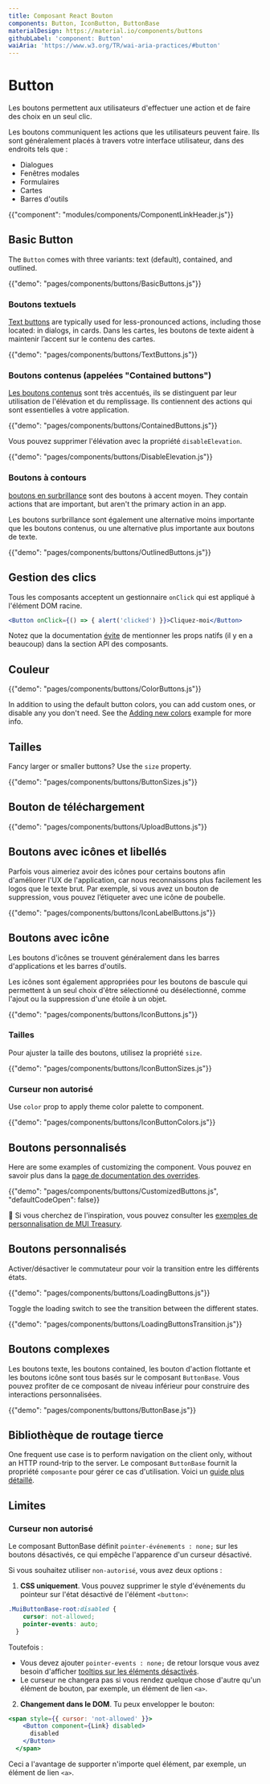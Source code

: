 ```yaml
---
title: Composant React Bouton
components: Button, IconButton, ButtonBase
materialDesign: https://material.io/components/buttons
githubLabel: 'component: Button'
waiAria: 'https://www.w3.org/TR/wai-aria-practices/#button'
---
```


# Button

<p class="description">Les boutons permettent aux utilisateurs d'effectuer une action et de faire des choix en un seul clic.</p>

Les boutons communiquent les actions que les utilisateurs peuvent faire. Ils sont généralement placés à travers votre interface utilisateur, dans des endroits tels que :

- Dialogues
- Fenêtres modales
- Formulaires
- Cartes
- Barres d'outils

{{"component": "modules/components/ComponentLinkHeader.js"}}

## Basic Button

The `Button` comes with three variants: text (default), contained, and outlined.

{{"demo": "pages/components/buttons/BasicButtons.js"}}

### Boutons textuels

[Text buttons](https://material.io/components/buttons#text-button) are typically used for less-pronounced actions, including those located: in dialogs, in cards. Dans les cartes, les boutons de texte aident à maintenir l’accent sur le contenu des cartes.

{{"demo": "pages/components/buttons/TextButtons.js"}}

### Boutons contenus (appelées "Contained buttons")

[Les boutons contenus](https://material.io/design/components/buttons.html#contained-button) sont très accentués, ils se distinguent par leur utilisation de l'élévation et du remplissage. Ils contiennent des actions qui sont essentielles à votre application.

{{"demo": "pages/components/buttons/ContainedButtons.js"}}

Vous pouvez supprimer l'élévation avec la propriété `disableElevation`.

{{"demo": "pages/components/buttons/DisableElevation.js"}}

### Boutons à contours

[boutons en surbrillance](https://material.io/design/components/buttons.html#outlined-button) sont des boutons à accent moyen. They contain actions that are important, but aren't the primary action in an app.

Les boutons surbrillance sont également une alternative moins importante que les boutons contenus, ou une alternative plus importante aux boutons de texte.

{{"demo": "pages/components/buttons/OutlinedButtons.js"}}

## Gestion des clics

Tous les composants acceptent un gestionnaire `onClick` qui est appliqué à l'élément DOM racine.

```jsx
<Button onClick={() => { alert('clicked') }}>Cliquez-moi</Button>
```

Notez que la documentation [évite](/guides/api/#native-properties) de mentionner les props natifs (il y en a beaucoup) dans la section API des composants.

## Couleur

{{"demo": "pages/components/buttons/ColorButtons.js"}}

In addition to using the default button colors, you can add custom ones, or disable any you don't need. See the [Adding new colors](/customization/palette/#adding-new-colors) example for more info.

## Tailles

Fancy larger or smaller buttons? Use the `size` property.

{{"demo": "pages/components/buttons/ButtonSizes.js"}}

## Bouton de téléchargement

{{"demo": "pages/components/buttons/UploadButtons.js"}}

## Boutons avec icônes et libellés

Parfois vous aimeriez avoir des icônes pour certains boutons afin d'améliorer l'UX de l'application, car nous reconnaissons plus facilement les logos que le texte brut. Par exemple, si vous avez un bouton de suppression, vous pouvez l’étiqueter avec une icône de poubelle.

{{"demo": "pages/components/buttons/IconLabelButtons.js"}}

## Boutons avec icône

Les boutons d'icônes se trouvent généralement dans les barres d'applications et les barres d'outils.

Les icônes sont également appropriées pour les boutons de bascule qui permettent à un seul choix d'être sélectionné ou désélectionné, comme l'ajout ou la suppression d'une étoile à un objet.

{{"demo": "pages/components/buttons/IconButtons.js"}}

### Tailles

Pour ajuster la taille des boutons, utilisez la propriété `size`.

{{"demo": "pages/components/buttons/IconButtonSizes.js"}}

### Curseur non autorisé

Use `color` prop to apply theme color palette to component.

{{"demo": "pages/components/buttons/IconButtonColors.js"}}

## Boutons personnalisés

Here are some examples of customizing the component. Vous pouvez en savoir plus dans la [page de documentation des overrides](/customization/how-to-customize/).

{{"demo": "pages/components/buttons/CustomizedButtons.js", "defaultCodeOpen": false}}

🎨 Si vous cherchez de l'inspiration, vous pouvez consulter les [exemples de personnalisation de MUI Treasury](https://mui-treasury.com/styles/button).

## Boutons personnalisés

Activer/désactiver le commutateur pour voir la transition entre les différents états.

{{"demo": "pages/components/buttons/LoadingButtons.js"}}

Toggle the loading switch to see the transition between the different states.

{{"demo": "pages/components/buttons/LoadingButtonsTransition.js"}}

## Boutons complexes

Les boutons texte, les boutons contained, les bouton d'action flottante et les boutons icône sont tous basés sur le composant `ButtonBase`. Vous pouvez profiter de ce composant de niveau inférieur pour construire des interactions personnalisées.

{{"demo": "pages/components/buttons/ButtonBase.js"}}

## Bibliothèque de routage tierce

One frequent use case is to perform navigation on the client only, without an HTTP round-trip to the server. Le composant `ButtonBase` fournit la propriété `composante` pour gérer ce cas d'utilisation. Voici un [guide plus détaillé](/guides/routing/#button).

## Limites

### Curseur non autorisé

Le composant ButtonBase définit `pointer-événements : none;` sur les boutons désactivés, ce qui empêche l'apparence d'un curseur désactivé.

Si vous souhaitez utiliser `non-autorisé`, vous avez deux options :

1. **CSS uniquement**. Vous pouvez supprimer le style d'événements du pointeur sur l'état désactivé de l'élément `<button>`:

```css
.MuiButtonBase-root:disabled {
    cursor: not-allowed;
    pointer-events: auto;
  }
```

Toutefois :

- Vous devez ajouter `pointer-events : none;` de retour lorsque vous avez besoin d'afficher [tooltips sur les éléments désactivés](/components/tooltips/#disabled-elements).
- Le curseur ne changera pas si vous rendez quelque chose d'autre qu'un élément de bouton, par exemple, un élément de lien `<a>`.

2. **Changement dans le DOM**. Tu peux envelopper le bouton:

```jsx
<span style={{ cursor: 'not-allowed' }}>
    <Button component={Link} disabled>
      disabled
    </Button>
  </span>
```

Ceci a l'avantage de supporter n'importe quel élément, par exemple, un élément de lien `<a>`.
